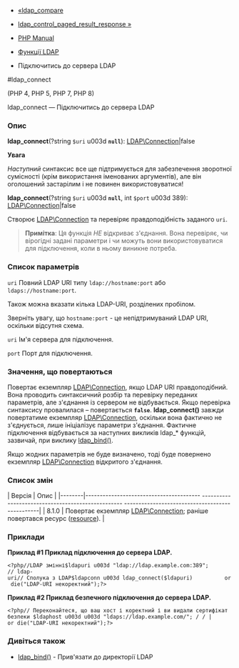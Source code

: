 - [«ldap_compare](function.ldap-compare.md)
- [ldap_control_paged_result_response
»](function.ldap-control-paged-result-response.md)

- [PHP Manual](index.md)
- [Функції LDAP](ref.ldap.md)
- Підключитись до сервера LDAP

#ldap_connect

(PHP 4, PHP 5, PHP 7, PHP 8)

ldap_connect — Підключитись до сервера LDAP

### Опис

**ldap_connect**(?string `$uri` u003d **`null`**):
[LDAP\Connection](class.ldap-connection.md)\|false

**Увага**

*Наступний* синтаксис все ще підтримується для забезпечення зворотної
сумісності (крім використання іменованих аргументів), але він
оголошений застарілим і не повинен використовуватися!

**ldap_connect**(?string `$uri` u003d **`null`**, int `$port` u003d 389):
[LDAP\Connection](class.ldap-connection.md)\|false

Створює [LDAP\Connection](class.ldap-connection.md) та перевіряє
правдоподібність заданого `uri`.

> **Примітка**: Ця функція *НЕ* відкриває з'єднання. Вона перевіряє,
> чи вірогідні задані параметри і чи можуть вони використовуватися для
> підключення, коли в ньому виникне потреба.

### Список параметрів

`uri`
Повний LDAP URI типу `ldap://hostname:port` або `ldaps://hostname:port`.

Також можна вказати кілька LDAP-URI, розділених пробілом.

Зверніть увагу, що `hostname:port` - це непідтримуваний LDAP URI,
оскільки відсутня схема.

`uri`
Ім'я сервера для підключення.

`port`
Порт для підключення.

### Значення, що повертаються

Повертає екземпляр [LDAP\Connection](class.ldap-connection.md), якщо
LDAP URI правдоподібний. Вона проводить синтаксичний розбір та перевірку
переданих параметрів, але з'єднання із сервером не відбувається. Якщо
перевірка синтаксису провалилася – повертається **`false`**.
**ldap_connect()** завжди повертатиме екземпляр
[LDAP\Connection](class.ldap-connection.md), оскільки вона фактично
не з'єднується, лише ініціалізує параметри з'єднання.
Фактичне підключення відбувається за наступних викликів ldap\_\*
функцій, зазвичай, при виклику [ldap_bind()](function.ldap-bind.md).

Якщо жодних параметрів не буде визначено, тоді буде повернено
екземпляр [LDAP\Connection](class.ldap-connection.md) відкритого
з'єднання.

### Список змін

| Версія | Опис |
|--------|---------------------------------------- -------------------------------------------------- ------------------------------------------------|
| 8.1.0 | Повертає екземпляр [LDAP\Connection](class.ldap-connection.md); раніше повертався ресурс ([resource](language.types.resource.md)). |

### Приклади

**Приклад #1 Приклад підключення до сервера LDAP.**

`<?php//LDAP змінні$ldapuri u003d "ldap://ldap.example.com:389"; // ldap-uri// Сполука з LDAP$ldapconn u003d ldap_connect($ldapuri)          or die("LDAP-URI некоректний");?> `

**Приклад #2 Приклад безпечного підключення до сервера LDAP.**

` <?php// Переконайтеся, що ваш хост і коректний і ви видали сертифікат безпеки $ldaphost u003d u003d "ldaps://ldap.example.com/"; / / | or die("LDAP-URI некоректний");?> `

### Дивіться також

- [ldap_bind()](function.ldap-bind.md) - Прив'язати до директорії LDAP
